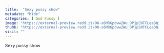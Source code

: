 ```yaml
---
title:  "Sexy pussy show"
metadate: "hide"
categories: [ God Pussy ]
image: "https://external-preview.redd.it/OO-s6MRGpdwwZWu_OPjpENTFLqa3Qickh5bOLjY8kMk.jpg?auto=webp&s=f28761baaad24e7359f2916b1f964df5ef81bc83"
thumb: "https://external-preview.redd.it/OO-s6MRGpdwwZWu_OPjpENTFLqa3Qickh5bOLjY8kMk.jpg?width=216&crop=smart&auto=webp&s=160f261bf0404f3c26625b83ed4475a6275de034"
visit: ""
---
```

Sexy pussy show
